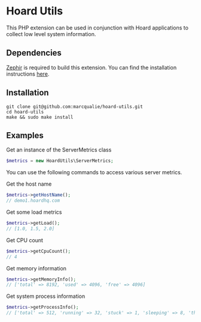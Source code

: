 # Hoard Utils

This PHP extension can be used in conjunction with Hoard applications to collect low level system information.


## Dependencies

[Zephir](http://zephir-lang.com) is required to build this extension. You can find the installation instructions [here](http://zephir-lang.com/install.html).


## Installation

```
git clone git@github.com:marcqualie/hoard-utils.git
cd hoard-utils
make && sudo make install
```


## Examples

Get an instance of the ServerMetrics class

``` php
$metrics = new HoardUtils\ServerMetrics;
```

You can use the following commands to access various server metrics.

Get the host name

``` php
$metrics->getHostName();
// demo1.hoardhq.com
```

Get some load metrics
```php
$metrics->getLoad();
// [1.0, 1.5, 2.0]
```

Get CPU count
```php
$metrics->getCpuCount();
// 4
```

Get memory information
```php
$metrics->getMemoryInfo();
// ['total' => 8192, 'used' => 4096, 'free' => 4096]
```

Get system process information
```php
$metrics->getProcessInfo();
// ['total' => 512, 'running' => 32, 'stuck' => 1, 'sleeping' => 8, 'threads' => 1024]
```
